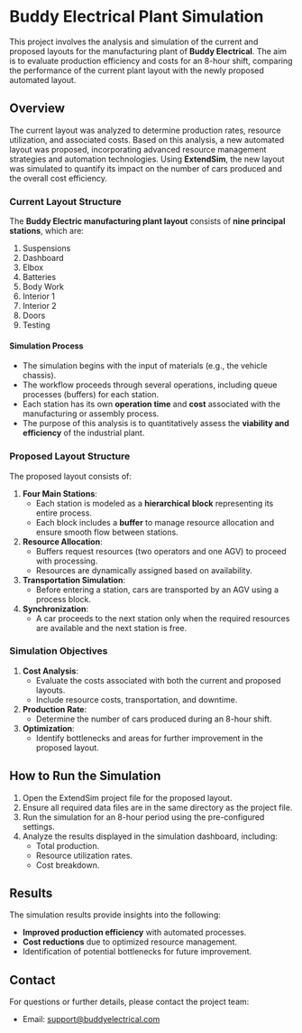 # Buddy Electrical Plant Simulation

This project involves the analysis and simulation of the current and proposed layouts for the manufacturing plant of **Buddy Electrical**. The aim is to evaluate production efficiency and costs for an 8-hour shift, comparing the performance of the current plant layout with the newly proposed automated layout.

## Overview

The current layout was analyzed to determine production rates, resource utilization, and associated costs. Based on this analysis, a new automated layout was proposed, incorporating advanced resource management strategies and automation technologies. Using **ExtendSim**, the new layout was simulated to quantify its impact on the number of cars produced and the overall cost efficiency.

### Current Layout Structure

The **Buddy Electric manufacturing plant layout** consists of **nine principal stations**, which are:

1. Suspensions  
2. Dashboard  
3. Elbox  
4. Batteries  
5. Body Work  
6. Interior 1  
7. Interior 2  
8. Doors  
9. Testing  

#### Simulation Process
- The simulation begins with the input of materials (e.g., the vehicle chassis). 
- The workflow proceeds through several operations, including queue processes (buffers) for each station. 
- Each station has its own **operation time** and **cost** associated with the manufacturing or assembly process.
- The purpose of this analysis is to quantitatively assess the **viability and efficiency** of the industrial plant.

### Proposed Layout Structure

The proposed layout consists of:
1. **Four Main Stations**:
   - Each station is modeled as a **hierarchical block** representing its entire process.
   - Each block includes a **buffer** to manage resource allocation and ensure smooth flow between stations.
2. **Resource Allocation**:
   - Buffers request resources (two operators and one AGV) to proceed with processing.
   - Resources are dynamically assigned based on availability.
3. **Transportation Simulation**:
   - Before entering a station, cars are transported by an AGV using a process block.
4. **Synchronization**:
   - A car proceeds to the next station only when the required resources are available and the next station is free.

### Simulation Objectives

1. **Cost Analysis**:
   - Evaluate the costs associated with both the current and proposed layouts.
   - Include resource costs, transportation, and downtime.
2. **Production Rate**:
   - Determine the number of cars produced during an 8-hour shift.
3. **Optimization**:
   - Identify bottlenecks and areas for further improvement in the proposed layout.

## How to Run the Simulation

1. Open the ExtendSim project file for the proposed layout.
2. Ensure all required data files are in the same directory as the project file.
3. Run the simulation for an 8-hour period using the pre-configured settings.
4. Analyze the results displayed in the simulation dashboard, including:
   - Total production.
   - Resource utilization rates.
   - Cost breakdown.

## Results

The simulation results provide insights into the following:
- **Improved production efficiency** with automated processes.
- **Cost reductions** due to optimized resource management.
- Identification of potential bottlenecks for future improvement.

## Contact

For questions or further details, please contact the project team:
- Email: [support@buddyelectrical.com](mailto:support@buddyelectrical.com)
